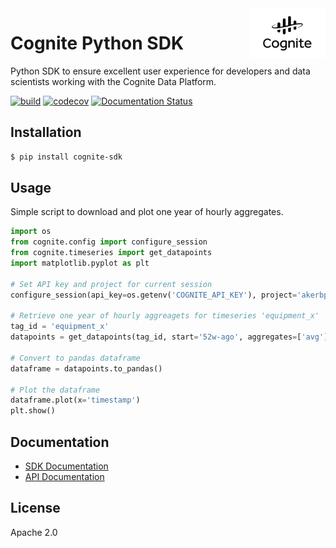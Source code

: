 <a href="https://cognite.com/">
    <img src="https://github.com/cognitedata/cognite-sdk-python/blob/readme/cognite_logo.png" alt="Cognite logo" title="Cognite" align="right" height="80" />
</a>

Cognite Python SDK
==========================
Python SDK to ensure excellent user experience for developers and data scientists working with the Cognite Data Platform.

[![build](https://webhooks.dev.cognite.ai/build/buildStatus/icon?job=github-builds/cognite-sdk-python/master)](https://build.dev.cognite.ai/job/github-builds/job/cognite-sdk-python/job/master/)
[![codecov](https://codecov.io/gh/cognitedata/cognite-sdk-python/branch/master/graph/badge.svg)](https://codecov.io/gh/cognitedata/cognite-sdk-python)
[![Documentation Status](https://readthedocs.org/projects/cognite-sdk-python/badge/?version=latest)](http://cognite-sdk-python.readthedocs.io/en/latest/?badge=latest)

## Installation
```bash
$ pip install cognite-sdk
```

## Usage
Simple script to download and plot one year of hourly aggregates.
```python
import os
from cognite.config import configure_session
from cognite.timeseries import get_datapoints
import matplotlib.pyplot as plt

# Set API key and project for current session
configure_session(api_key=os.getenv('COGNITE_API_KEY'), project='akerbp')

# Retrieve one year of hourly aggreagets for timeseries 'equipment_x'
tag_id = 'equipment_x'
datapoints = get_datapoints(tag_id, start='52w-ago', aggregates=['avg'], granularity='1h')

# Convert to pandas dataframe
dataframe = datapoints.to_pandas()

# Plot the dataframe
dataframe.plot(x='timestamp')
plt.show()
```

## Documentation
* [SDK Documentation](http://cognite-sdk-python.readthedocs.io/en/latest/)
* [API Documentation](https://doc.cognitedata.com/)


## License
Apache 2.0